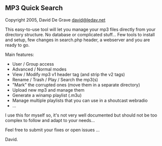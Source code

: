 
## MP3 Quick Search

Copyright 2005, David De Grave <david@ledav.net>

This easy-to-use tool will let you manage your mp3 files directly from your
directory structure.  No database or complicated stuff...  Few tools to
install and setup, few changes in search.php header, a webserver and you are
ready to go.

Main features:
- User / Group access
- Advanced / Normal modes
- View / Modify mp3 v1 header tag (and strip the v2 tags)
- Rename / Trash / Play / Search the mp3(s)
- "Mark" the corrupted ones (move them in a separate directory)
- Upload new mp3 and manage them
- Generate a winamp playlist (.m3u)
- Manage multiple playlists that you can use in a shoutcast webradio
- ...

I use this for myself so, it's not very well documented but should not be
too complex to follow and adapt to your needs...

Feel free to submit your fixes or open issues ...

David.
